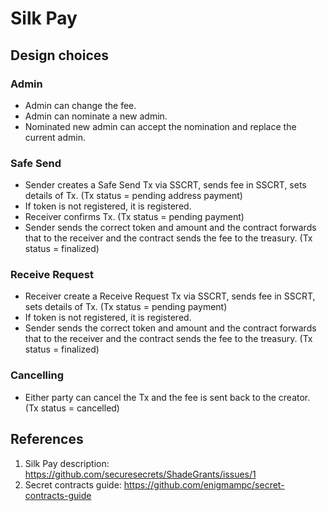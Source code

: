 # Silk Pay
## Design choices
### Admin 
* Admin can change the fee.
* Admin can nominate a new admin.
* Nominated new admin can accept the nomination and replace the current admin.

### Safe Send
* Sender creates a Safe Send Tx via SSCRT, sends fee in SSCRT, sets details of Tx. (Tx status = pending address payment)
* If token is not registered, it is registered.
* Receiver confirms Tx. (Tx status = pending payment)
* Sender sends the correct token and amount and the contract forwards that to the receiver and the contract sends the fee to the treasury. (Tx status = finalized)

### Receive Request
* Receiver create a Receive Request Tx via SSCRT, sends fee in SSCRT, sets details of Tx. (Tx status = pending payment)
* If token is not registered, it is registered.
* Sender sends the correct token and amount and the contract forwards that to the receiver and the contract sends the fee to the treasury. (Tx status = finalized)

### Cancelling
* Either party can cancel the Tx and the fee is sent back to the creator. (Tx status = cancelled)

## References
1. Silk Pay description: https://github.com/securesecrets/ShadeGrants/issues/1
2. Secret contracts guide: https://github.com/enigmampc/secret-contracts-guide
